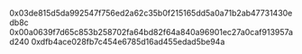 0x03de815d5da992547f756ed2a62c35b0f215165dd5a0a71b2ab47731430edb8c
0x00a0639f7d65c853b258702fa64bd82f64a840a96901ec27a0caf913957ad240
0xdfb4ace028fb7c454e6785d16ad455edad5be94a
